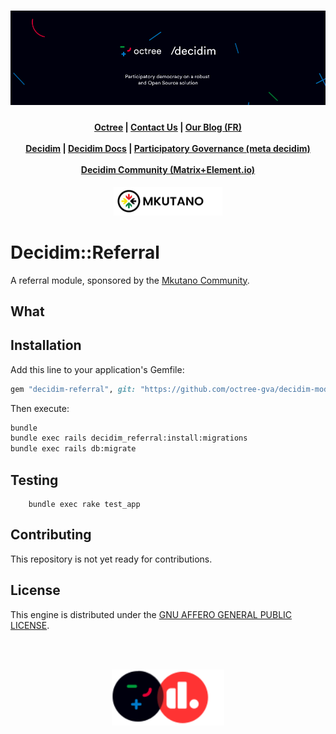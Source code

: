<h1 align="center"><img src="https://github.com/octree-gva/meta/blob/main/decidim/static/header.png?raw=true" alt="Decidim - Octree Participatory democracy on a robust and open source solution" /></h1>
<h4 align="center">
    <a href="https://www.octree.ch">Octree</a> |
    <a href="https://octree.ch/en/contact-us/">Contact Us</a> |
    <a href="https://blog.octree.ch">Our Blog (FR)</a><br/><br/>
    <a href="https://decidim.org">Decidim</a> |
    <a href="https://docs.decidim.org/en/">Decidim Docs</a> |
    <a href="https://meta.decidim.org">Participatory Governance (meta decidim)</a><br/><br/>
    <a href="https://matrix.to/#/+decidim:matrix.org">Decidim Community (Matrix+Element.io)</a>
</h4>
<p align="center">
<a href="https://mkutano.community"><img src="https://github.com/octree-gva/decidim-module-referral/blob/main/mkutano-logo.png?raw=true" alt="MKUTANO is a participatory platform where black canadians can effectively & democratically organize at scale" /></a>
</p>


# Decidim::Referral
A referral module, sponsored by the [Mkutano Community](mkutano.community). 

## What 


## Installation

Add this line to your application's Gemfile:

```ruby
gem "decidim-referral", git: "https://github.com/octree-gva/decidim-module-referral"
```

Then execute:

```bash
bundle
bundle exec rails decidim_referral:install:migrations
bundle exec rails db:migrate
```

## Testing
```
    bundle exec rake test_app
```

## Contributing
This repository is not yet ready for contributions.

## License
This engine is distributed under the [GNU AFFERO GENERAL PUBLIC LICENSE](LICENSE.md).


<br /><br />
<p align="center">
    <img src="https://raw.githubusercontent.com/octree-gva/meta/main/decidim/static/octree_and_decidim.png" height="90" alt="Decidim Installation by Octree" />
</p>